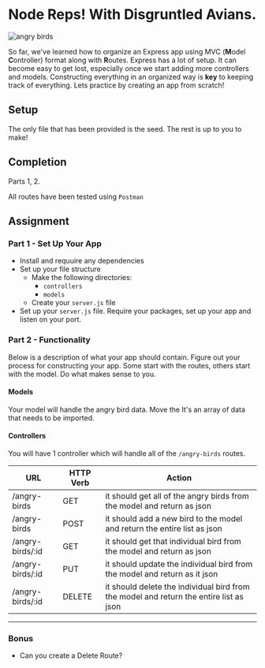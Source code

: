 # Node Reps! With Disgruntled Avians.

![angry birds](https://media.giphy.com/media/fKACOQcJ6LnTa/giphy.gif)

So far, we've learned how to organize an Express app using MVC (**M**odel **C**ontroller) format along with **R**outes. Express has a lot of setup. It can become easy to get lost, especially once we start adding more controllers and models. Constructing everything in an organized way is **key** to keeping track of everything. Lets practice by creating an app from scratch!

## Setup

The only file that has been provided is the seed. The rest is up to you to make!

## Completion

Parts 1, 2.

All routes have been tested using `Postman`

## Assignment

### Part 1 - Set Up Your App

- Install and requuire any dependencies 
- Set up your file structure
    - Make the following directories:
        - `controllers`
        - `models`
    - Create your `server.js` file
- Set up your `server.js` file. Require your packages, set up your app and listen on your port. 

### Part 2 - Functionality

Below is a description of what your app should contain.  Figure out your process for constructing your app. Some start with the routes, others start with the model. Do what makes sense to you.

#### Models

Your model will handle the angry bird data. Move the It's an array of data that needs to be imported. 

#### Controllers

You will have 1 controller which will handle all of the `/angry-birds` routes.

| **URL** | **HTTP Verb** | Action |
|------------|-------------|-------------|
| /angry-birds       | GET       |  it should get all of the angry birds from the model and return as json
| /angry-birds       | POST       |  it should add a new bird to the model and return the entire list as json
| /angry-birds/:id      | GET       | it should get that individual bird from the model and return as json
| /angry-birds/:id      | PUT       | it should update the individual bird from the model and return as it json
| /angry-birds/:id      | DELETE      | it should delete the individual bird from the model and return the entire list as json 

<hr>

### Bonus
- Can you create a Delete Route?

